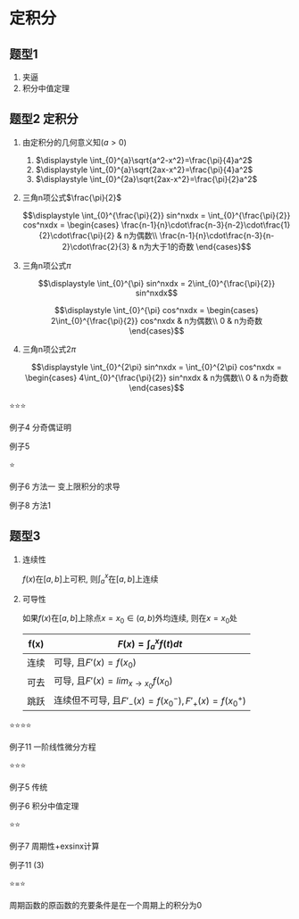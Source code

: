 # 定积分

## 题型1

1. 夹逼
2. 积分中值定理

## 题型2 定积分

1. 由定积分的几何意义知$(a>0)$
   1. $\displaystyle \int_{0}^{a}\sqrt{a^2-x^2}=\frac{\pi}{4}a^2$
   1. $\displaystyle \int_{0}^{a}\sqrt{2ax-x^2}=\frac{\pi}{4}a^2$
   1. $\displaystyle \int_{0}^{2a}\sqrt{2ax-x^2}=\frac{\pi}{2}a^2$

2. 三角n项公式$\frac{\pi}{2}$

    $$\displaystyle \int_{0}^{\frac{\pi}{2}} sin^nxdx = \int_{0}^{\frac{\pi}{2}} cos^nxdx = \begin{cases}
    \frac{n-1}{n}\cdot\frac{n-3}{n-2}\cdot\frac{1}{2}\cdot\frac{\pi}{2} & n为偶数\\
    \frac{n-1}{n}\cdot\frac{n-3}{n-2}\cdot\frac{2}{3} & n为大于1的奇数
    \end{cases}$$

3. 三角n项公式$\pi$

    $$\displaystyle \int_{0}^{\pi} sin^nxdx = 2\int_{0}^{\frac{\pi}{2}} sin^nxdx$$

    $$\displaystyle \int_{0}^{\pi} cos^nxdx = \begin{cases}
    2\int_{0}^{\frac{\pi}{2}} cos^nxdx & n为偶数\\
    0 & n为奇数
    \end{cases}$$

4. 三角n项公式$2\pi$

    $$\displaystyle \int_{0}^{2\pi} sin^nxdx = \int_{0}^{2\pi} cos^nxdx = \begin{cases}
    4\int_{0}^{\frac{\pi}{2}} sin^nxdx & n为偶数\\
    0 & n为奇数
    \end{cases}$$

⭐⭐⭐

例子4 分奇偶证明

例子5

⭐

例子6 方法一 变上限积分的求导

例子8 方法1

## 题型3

1. 连续性

    $f(x)$在$[a,b]$上可积, 则$\int_{a}^{x}$在$[a,b]$上连续

2. 可导性

    如果$f(x)$在$[a,b]$上除点$x=x_0 \in (a,b)$外均连续, 则在$x=x_0$处

    f(x)|$F(x)=\int_{a}^{x}f(t)dt$
    --|--|
    连续|可导, 且$F'(x)=f(x_0)$
    可去|可导, 且$F'(x)=lim_{x \to x_0}f(x_0)$
    跳跃|连续但不可导, 且$F'_-(x)=f({x_0}^-),F'_+(x)=f({x_0}^+)$

⭐⭐⭐⭐

例子11 一阶线性微分方程

⭐⭐⭐

例子5 传统

例子6 积分中值定理

⭐⭐

例子7 周期性+exsinx计算

例子11 (3)

⭐=⭐

周期函数的原函数的充要条件是在一个周期上的积分为0
